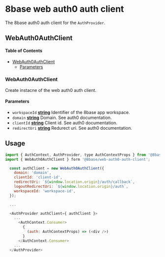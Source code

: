 # 8base web auth0 auth client

The 8base auth0 auth client for the `AuthProvider`.

## WebAuth0AuthClient

<!-- Generated by documentation.js. Update this documentation by updating the source code. -->

#### Table of Contents

-   [WebAuth0AuthClient](#webauth0authclient)
    -   [Parameters](#parameters)

### WebAuth0AuthClient

Create instacne of the web auth0 auth client.

#### Parameters

-   `workspaceId` **[string](https://developer.mozilla.org/docs/Web/JavaScript/Reference/Global_Objects/String)** Identifier of the 8base app workspace.
-   `domain` **[string](https://developer.mozilla.org/docs/Web/JavaScript/Reference/Global_Objects/String)** Domain. See auth0 documentation.
-   `clientId` **[string](https://developer.mozilla.org/docs/Web/JavaScript/Reference/Global_Objects/String)** Client id. See auth0 documentation.
-   `redirectUri` **[string](https://developer.mozilla.org/docs/Web/JavaScript/Reference/Global_Objects/String)** Redurect uri. See auth0 documentation.

## Usage

```js
import { AuthContext, AuthProvider, type AuthContextProps } from '@8base/auth';
import { WebAuth0AuthClient } form '@8base/web-auth0-auth-client';

  const authClient = new WebAuth0AuthClient({
    domain: 'domain',
    clientId: 'client-id',
    redirectUri: `${window.location.origin}/auth/callback`,
    logoutRedirectUri: `${window.location.origin}/auth`,
    workspaceId: 'workspace-id',
  });

  ...

  <AuthProvider authClient={ authClient }>
    ...
      <AuthContext.Consumer>
        {
          (auth: AuthContextProps) => (<div />)
        }
      </AuthContext.Consumer>
    ...  
  </AuthProvider>
```
